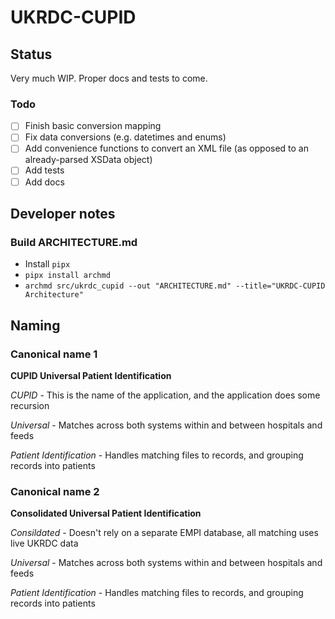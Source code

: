 # UKRDC-CUPID

## Status

Very much WIP. Proper docs and tests to come.

### Todo

- [ ] Finish basic conversion mapping
- [ ] Fix data conversions (e.g. datetimes and enums)
- [ ] Add convenience functions to convert an XML file (as opposed to an already-parsed XSData object)
- [ ] Add tests
- [ ] Add docs

## Developer notes

### Build ARCHITECTURE.md

- Install `pipx`
- `pipx install archmd`
- `archmd src/ukrdc_cupid --out "ARCHITECTURE.md" --title="UKRDC-CUPID Architecture"`


## Naming

### Canonical name 1

**CUPID Universal Patient Identification** 

*CUPID* - This is the name of the application, and the application does some recursion

*Universal* - Matches across both systems within and between hospitals and feeds

*Patient Identification* - Handles matching files to records, and grouping records into patients


### Canonical name 2

**Consolidated Universal Patient Identification** 

*Consildated* - Doesn't rely on a separate EMPI database, all matching uses live UKRDC data

*Universal* - Matches across both systems within and between hospitals and feeds

*Patient Identification* - Handles matching files to records, and grouping records into patients
